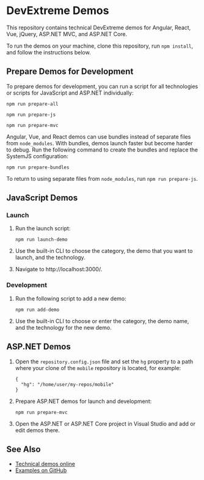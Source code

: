 # DevExtreme Demos
 
This repository contains technical DevExtreme demos for Angular, React, Vue, jQuery, ASP.NET MVC, and ASP.NET Core.

To run the demos on your machine, clone this repository, run `npm install`, and follow the instructions below.

## Prepare Demos for Development

To prepare demos for development, you can run a script for all technologies or scripts for JavaScript and ASP.NET individually:

```
npm run prepare-all
```
```
npm run prepare-js
```
```
npm run prepare-mvc
```

Angular, Vue, and React demos can use bundles instead of separate files from `node_modules`. With bundles, demos launch faster but become harder to debug. Run the following command to create the bundles and replace the SystemJS configuration:

```
npm run prepare-bundles
```

To return to using separate files from `node_modules`, run `npm run prepare-js`.


## JavaScript Demos

### Launch

1. Run the launch script:

    ```
    npm run launch-demo
    ```

1. Use the built-in CLI to choose the category, the demo that you want to launch, and the technology.
1. Navigate to http://localhost:3000/.

### Development

1. Run the following script to add a new demo:

    ```
    npm run add-demo
    ```

1. Use the built-in CLI to choose or enter the category, the demo name, and the technology for the new demo.

## ASP.NET Demos

1. Open the `repository.config.json` file and set the `hg` property to a path where your clone of the `mobile` repository is located, for example:

    ````
    {
      "hg": "/home/user/my-repos/mobile"
    }
    ````

1. Prepare ASP.NET demos for launch and development:

    ```
    npm run prepare-mvc
    ```

1. Open the ASP.NET or ASP.NET Core project in Visual Studio and add or edit demos there.

## See Also

- [Technical demos online](https://js.devexpress.com/Demos/)
- [Examples on GitHub](https://github.com/DevExpress/DevExtreme-examples)
